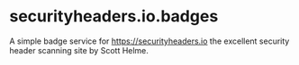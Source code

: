 # securityheaders.io.badges
A simple badge service for https://securityheaders.io the excellent security header scanning site by Scott Helme.
